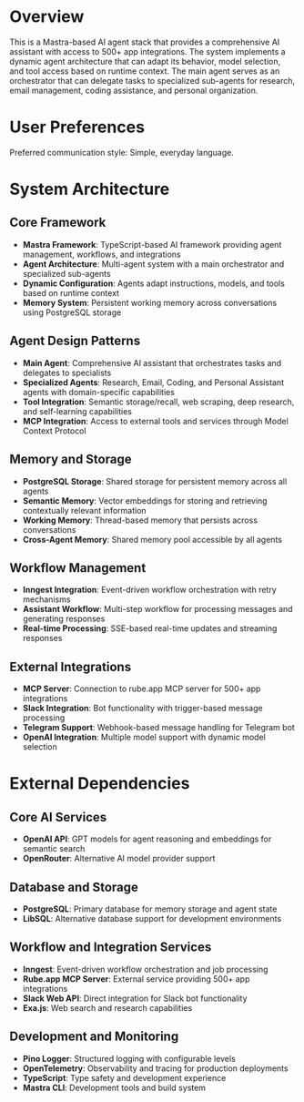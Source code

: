 # Overview

This is a Mastra-based AI agent stack that provides a comprehensive AI assistant with access to 500+ app integrations. The system implements a dynamic agent architecture that can adapt its behavior, model selection, and tool access based on runtime context. The main agent serves as an orchestrator that can delegate tasks to specialized sub-agents for research, email management, coding assistance, and personal organization.

# User Preferences

Preferred communication style: Simple, everyday language.

# System Architecture

## Core Framework
- **Mastra Framework**: TypeScript-based AI framework providing agent management, workflows, and integrations
- **Agent Architecture**: Multi-agent system with a main orchestrator and specialized sub-agents
- **Dynamic Configuration**: Agents adapt instructions, models, and tools based on runtime context
- **Memory System**: Persistent working memory across conversations using PostgreSQL storage

## Agent Design Patterns
- **Main Agent**: Comprehensive AI assistant that orchestrates tasks and delegates to specialists
- **Specialized Agents**: Research, Email, Coding, and Personal Assistant agents with domain-specific capabilities
- **Tool Integration**: Semantic storage/recall, web scraping, deep research, and self-learning capabilities
- **MCP Integration**: Access to external tools and services through Model Context Protocol

## Memory and Storage
- **PostgreSQL Storage**: Shared storage for persistent memory across all agents
- **Semantic Memory**: Vector embeddings for storing and retrieving contextually relevant information
- **Working Memory**: Thread-based memory that persists across conversations
- **Cross-Agent Memory**: Shared memory pool accessible by all agents

## Workflow Management
- **Inngest Integration**: Event-driven workflow orchestration with retry mechanisms
- **Assistant Workflow**: Multi-step workflow for processing messages and generating responses
- **Real-time Processing**: SSE-based real-time updates and streaming responses

## External Integrations
- **MCP Server**: Connection to rube.app MCP server for 500+ app integrations
- **Slack Integration**: Bot functionality with trigger-based message processing
- **Telegram Support**: Webhook-based message handling for Telegram bot
- **OpenAI Integration**: Multiple model support with dynamic model selection

# External Dependencies

## Core AI Services
- **OpenAI API**: GPT models for agent reasoning and embeddings for semantic search
- **OpenRouter**: Alternative AI model provider support

## Database and Storage
- **PostgreSQL**: Primary database for memory storage and agent state
- **LibSQL**: Alternative database support for development environments

## Workflow and Integration Services
- **Inngest**: Event-driven workflow orchestration and job processing
- **Rube.app MCP Server**: External service providing 500+ app integrations
- **Slack Web API**: Direct integration for Slack bot functionality
- **Exa.js**: Web search and research capabilities

## Development and Monitoring
- **Pino Logger**: Structured logging with configurable levels
- **OpenTelemetry**: Observability and tracing for production deployments
- **TypeScript**: Type safety and development experience
- **Mastra CLI**: Development tools and build system